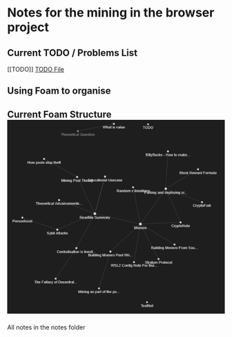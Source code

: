 # Notes for the mining in the browser project
## Current TODO / Problems List
[[TODO]]
[TODO File](./Notes/TODO.md)



Using Foam to organise 
---
Current Foam Structure
![](attachments/foamStruct.png)
---
All notes in the notes folder



